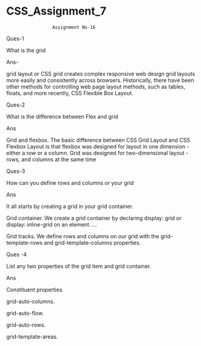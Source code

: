 # CSS_Assignment_7

                     Assignment No-16

Ques-1

What is the grid

Ans-

grid layout or CSS grid creates complex responsive web design grid layouts more easily and consistently across browsers. Historically, there have been other methods for controlling web page layout methods, such as tables, floats, and more recently, CSS Flexible Box Layout.

Ques-2

What is the difference between Flex and grid

Ans

Grid and flexbox. The basic difference between CSS Grid Layout and CSS Flexbox Layout is that flexbox was designed for layout in one dimension - either a row or a column. Grid was designed for two-dimensional layout - rows, and columns at the same time

Ques-3

How can you define rows and columns or your grid

Ans

It all starts by creating a grid in your grid container.

Grid container. We create a grid container by declaring display: grid or display: inline-grid on an element. …

Grid tracks. We define rows and columns on our grid with the grid-template-rows and grid-template-columns properties.


Ques -4

List any two properties  of the grid item and grid container.

Ans

Constituent properties

grid-auto-columns.

grid-auto-flow. 

grid-auto-rows.

 grid-template-areas.

